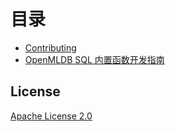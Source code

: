 # 目录

- [Contributing](contributing.md)
- [OpenMLDB SQL 内置函数开发指南](built_in_function_develop_guide.md)



## License

[Apache License 2.0](https://github.com/4paradigm/HybridSQL-docs/blob/main/LICENSE)

